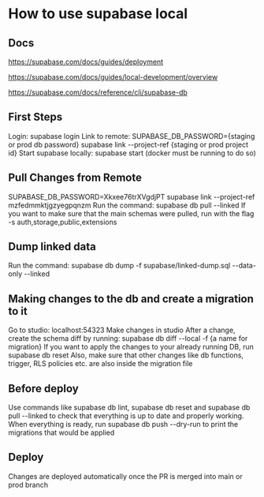# How to use supabase local

## Docs

<https://supabase.com/docs/guides/deployment>

<https://supabase.com/docs/guides/local-development/overview>

<https://supabase.com/docs/reference/cli/supabase-db>

## First Steps

Login: supabase login
Link to remote: SUPABASE_DB_PASSWORD={staging or prod db password} supabase link --project-ref {staging or prod project id}
Start supabase locally: supabase start (docker must be running to do so)

## Pull Changes from Remote

SUPABASE_DB_PASSWORD=Xkxee76trXVgdjPT supabase link --project-ref mzfedmmktjgzyegpqnzm
Run the command: supabase db pull --linked
If you want to make sure that the main schemas were pulled, run with the flag -s auth,storage,public,extensions

## Dump linked data

Run the command: supabase db dump -f supabase/linked-dump.sql --data-only --linked

## Making changes to the db and create a migration to it

Go to studio: localhost:54323
Make changes in studio
After a change, create the schema diff by running: supabase db diff --local -f {a name for migration}
If you want to apply the changes to your already running DB, run supabase db reset
Also, make sure that other changes like db functions, trigger, RLS policies etc. are also inside the migration file

## Before deploy

Use commands like supabase db lint, supabase db reset and supabase db pull --linked to check that everything is up to date
and properly working. When everything is ready, run supabase db push --dry-run to print the migrations that would be applied

## Deploy

Changes are deployed automatically once the PR is merged into main or prod branch
